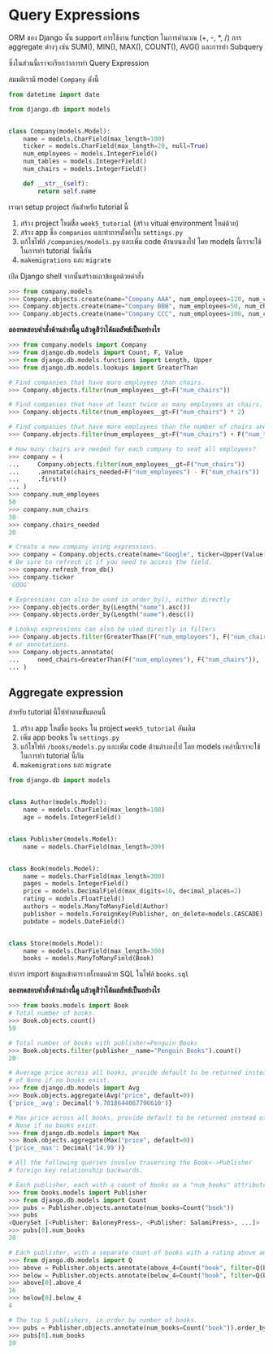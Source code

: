 # Query Expressions

ORM ของ Django นั้น support การใช้งาน function ในการคำนวณ (+, -, *, /) การ aggregate ต่างๆ เช่น SUM(), MIN(), MAX(), COUNT(), AVG() และการทำ Subquery

ซึ่งในส่วนนี้เราจะเรียกว่าการทำ Query Expression

สมมติเรามี model `Company` ดังนี้

```python
from datetime import date

from django.db import models


class Company(models.Model):
    name = models.CharField(max_length=100)
    ticker = models.CharField(max_length=20, null=True)
    num_employees = models.IntegerField()
    num_tables = models.IntegerField()
    num_chairs = models.IntegerField()

    def __str__(self):
        return self.name
```

เรามา setup project กันสำหรับ tutorial นี้

1. สร้าง project ใหม่ชื่อ `week5_tutorial` (สร้าง vitual environment ใหม่ด้วย)
2. สร้าง app ชื่อ `companies` และทำการตั้งค่าใน `settings.py`
3. แก้ไขไฟล์ `/companies/models.py` และเพิ่ม code ด้่านบนลงไป โดย models นี้เราจะใช้ในการทำ tutorial วันนี้กัน
4. `makemigrations` และ `migrate`

เปิด Django shell จากนั้นสร้างแถวข้อมูลด้วยคำสั่ง

```python
>>> from company.models
>>> Company.objects.create(name="Company AAA", num_employees=120, num_chairs=150, num_tables=60)
>>> Company.objects.create(name="Company BBB", num_employees=50, num_chairs=30, num_tables=20)
>>> Company.objects.create(name="Company CCC", num_employees=100, num_chairs=40, num_tables=40)
```

**ลองทดสอบคำสั่งด้านล่างนี้ดู แล้วดูสิว่าได้ผลลัพธ์เป็นอย่างไร**

```python
>>> from company.models import Company
>>> from django.db.models import Count, F, Value
>>> from django.db.models.functions import Length, Upper
>>> from django.db.models.lookups import GreaterThan

# Find companies that have more employees than chairs.
>>> Company.objects.filter(num_employees__gt=F("num_chairs"))

# Find companies that have at least twice as many employees as chairs.
>>> Company.objects.filter(num_employees__gt=F("num_chairs") * 2)

# Find companies that have more employees than the number of chairs and tables combined.
>>> Company.objects.filter(num_employees__gt=F("num_chairs") + F("num_tables"))

# How many chairs are needed for each company to seat all employees?
>>> company = (
...     Company.objects.filter(num_employees__gt=F("num_chairs"))
...     .annotate(chairs_needed=F("num_employees") - F("num_chairs"))
...     .first()
... )
>>> company.num_employees
50
>>> company.num_chairs
30
>>> company.chairs_needed
20

# Create a new company using expressions.
>>> company = Company.objects.create(name="Google", ticker=Upper(Value("goog")))
# Be sure to refresh it if you need to access the field.
>>> company.refresh_from_db()
>>> company.ticker
'GOOG'

# Expressions can also be used in order_by(), either directly
>>> Company.objects.order_by(Length("name").asc())
>>> Company.objects.order_by(Length("name").desc())

# Lookup expressions can also be used directly in filters
>>> Company.objects.filter(GreaterThan(F("num_employees"), F("num_chairs")))
# or annotations.
>>> Company.objects.annotate(
...     need_chairs=GreaterThan(F("num_employees"), F("num_chairs")),
... )
```

## Aggregate expression

สำหรับ tutorial นี้ให้ทำตามขั้นตอนนี้ 

1. สร้าง app ใหม่ชื่อ `books` ใน project `week5_tutorial` อันเดิม
2. เพิ่ม app books ใน `settings.py`
3. แก้ไขไฟล์ `/books/models.py` และเพิ่ม code ด้่านล่างลงไป โดย models เหล่านี้เราจะใช้ในการทำ tutorial นี้กัน
4. `makemigrations` และ `migrate`

```python
from django.db import models


class Author(models.Model):
    name = models.CharField(max_length=100)
    age = models.IntegerField()


class Publisher(models.Model):
    name = models.CharField(max_length=300)


class Book(models.Model):
    name = models.CharField(max_length=300)
    pages = models.IntegerField()
    price = models.DecimalField(max_digits=10, decimal_places=2)
    rating = models.FloatField()
    authors = models.ManyToManyField(Author)
    publisher = models.ForeignKey(Publisher, on_delete=models.CASCADE)
    pubdate = models.DateField()


class Store(models.Model):
    name = models.CharField(max_length=300)
    books = models.ManyToManyField(Book)
```

ทำการ import ข้อมูลเข้าตารางทั้งหมดด้วย SQL ในไฟล์ `books.sql`


**ลองทดสอบคำสั่งด้านล่างนี้ดู แล้วดูสิว่าได้ผลลัพธ์เป็นอย่างไร**

```python
>>> from books.models import Book
# Total number of books.
>>> Book.objects.count()
59

# Total number of books with publisher=Penguin Books
>>> Book.objects.filter(publisher__name="Penguin Books").count()
20

# Average price across all books, provide default to be returned instead
# of None if no books exist.
>>> from django.db.models import Avg
>>> Book.objects.aggregate(Avg("price", default=0))
{'price__avg': Decimal('9.7018644067796610')}

# Max price across all books, provide default to be returned instead of
# None if no books exist.
>>> from django.db.models import Max
>>> Book.objects.aggregate(Max("price", default=0))
{'price__max': Decimal('14.99')}

# All the following queries involve traversing the Book<->Publisher
# foreign key relationship backwards.

# Each publisher, each with a count of books as a "num_books" attribute.
>>> from books.models import Publisher
>>> from django.db.models import Count
>>> pubs = Publisher.objects.annotate(num_books=Count("book"))
>>> pubs
<QuerySet [<Publisher: BaloneyPress>, <Publisher: SalamiPress>, ...]>
>>> pubs[0].num_books
20

# Each publisher, with a separate count of books with a rating above and below 4
>>> from django.db.models import Q
>>> above = Publisher.objects.annotate(above_4=Count("book", filter=Q(book__rating__gt=4)))
>>> below = Publisher.objects.annotate(below_4=Count("book", filter=Q(book__rating__lte=4)))
>>> above[0].above_4
16
>>> below[0].below_4
4

# The top 5 publishers, in order by number of books.
>>> pubs = Publisher.objects.annotate(num_books=Count("book")).order_by("-num_books")[:5]
>>> pubs[0].num_books
39
```
